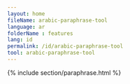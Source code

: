 ```yaml
---
layout: home
fileName: arabic-paraphrase-tool
language: ar
folderName : features
lang: id
permalink: /id/arabic-paraphrase-tool
tool: arabic-paraphrase-tool
---
```

{% include section/paraphrase.html %}